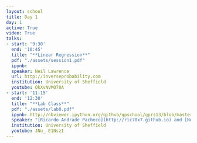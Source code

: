 ```yaml
---
layout: school
title: Day 1
day: 1
active: True
video: True
talks:
- start: '9:30'
  end: '10:45'
  title: "**Linear Regression**"
  pdf: "./assets/session1.pdf"
  ipynb: 
  speaker: Neil Lawrence
  url: http://inverseprobability.com
  institution: University of Sheffield
  youtube: QkXvNVMO78A
- start: '11:15'
  end: '12:30'
  title: "**Lab Class**"
  pdf: "./assets/lab0.pdf"
  ipynb: http://nbviewer.ipython.org/github/gpschool/gprs13/blob/master/lab0_gprs13.ipynb
  speaker: "[Ricardo Andrade Pacheco](http://ric70x7.github.io) and [Neil Lawrence](http://inverseprobability.com)"
  institution: University of Sheffield
  youtube: JNu_-E1NszI
---
```

